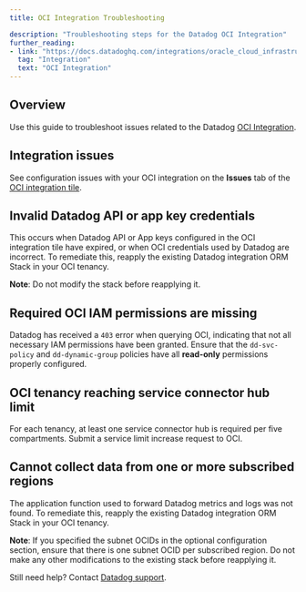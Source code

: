 ```yaml
---
title: OCI Integration Troubleshooting

description: "Troubleshooting steps for the Datadog OCI Integration"
further_reading:
- link: "https://docs.datadoghq.com/integrations/oracle_cloud_infrastructure/"
  tag: "Integration"
  text: "OCI Integration"
---
```


## Overview

Use this guide to troubleshoot issues related to the Datadog [OCI Integration][1].

## Integration issues

See configuration issues with your OCI integration on the **Issues** tab of the [OCI integration tile][2].

## Invalid Datadog API or app key credentials

This occurs when Datadog API or App keys configured in the OCI integration tile have expired, or when OCI credentials used by Datadog are incorrect. To remediate this, reapply the existing Datadog integration ORM Stack in your OCI tenancy. 

**Note**: Do not modify the stack before reapplying it.

## Required OCI IAM permissions are missing

Datadog has received a `403` error when querying OCI, indicating that not all necessary IAM permissions have been granted.
Ensure that the `dd-svc-policy` and `dd-dynamic-group` policies have all **read-only** permissions properly configured.

## OCI tenancy reaching service connector hub limit

For each tenancy, at least one service connector hub is required per five compartments. Submit a service limit increase request to OCI.

## Cannot collect data from one or more subscribed regions

The application function used to forward Datadog metrics and logs was not found.
To remediate this, reapply the existing Datadog integration ORM Stack in your OCI tenancy. 

**Note**: If you specified the subnet OCIDs in the optional configuration section, ensure that there is one subnet OCID per subscribed region. Do not make any other modifications to the existing stack before reapplying it.

Still need help? Contact [Datadog support][3].

[1]: /integrations/oracle-cloud-infrastructure
[2]: https://app.datadoghq.com/integrations?integrationId=oracle-cloud-infrastructure
[3]: /help/
